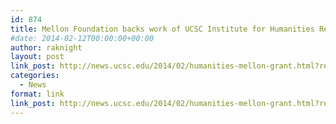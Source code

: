 ```yaml
---
id: 874
title: Mellon Foundation backs work of UCSC Institute for Humanities Research
#date: 2014-02-12T00:00:00+00:00
author: raknight
layout: post
link_post: http://news.ucsc.edu/2014/02/humanities-mellon-grant.html?ref=campaign
categories:
  - News
format: link
link_post: http://news.ucsc.edu/2014/02/humanities-mellon-grant.html?ref=campaign
---
```

